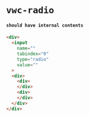 # `vwc-radio`

#### `should have internal contents`

```html
<div>
  <input
    name=""
    tabindex="0"
    type="radio"
    value=""
  >
  <div>
    <div>
    </div>
    <div>
    </div>
  </div>
</div>

```

